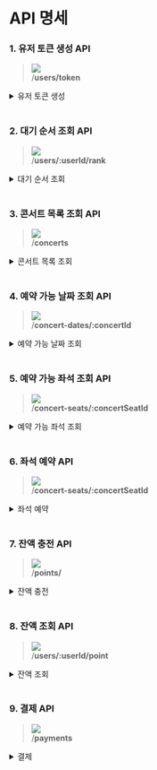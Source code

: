 # API 명세

### 1. 유저 토큰 생성 API

> ![](https://img.shields.io/static/v1?label=&message=POST&color=green) <br>
> /**users/token**

<details markdown="1">
<summary>유저 토큰 생성</summary>

#### Request
##### Body

|  name  | type | description | required |
|:------:|:----:|:-----------:| :---: |
| userId | long |   유저 식별값    | Required |

#### Response

  <details markdown="1">
  <summary>200 OK </summary>

  ```
 {
    "token": "c282ee87-0c94-4a22-ac6a-151c2df634a3" (토큰)
}
  ```
  </details>
</details>
<br>

### 2. 대기 순서 조회 API

> ![](https://img.shields.io/static/v1?label=&message=GET&color=blue) <br>
> /**users/:userId/rank**

<details markdown="1">
<summary>대기 순서 조회</summary>

#### Request
##### Path Variable

|  name  | type | description | required |
|:------:|:----:|:-----------:| :---: |
| userId | long |   유저 식별값    | Required |

#### Response

  <details markdown="1">
  <summary>200 OK </summary>

  ```
{
    "rank": 100 (대기 순서)
}
  ```
  </details>
</details>
<br>

### 3. 콘서트 목록 조회 API

> ![](https://img.shields.io/static/v1?label=&message=GET&color=blue) <br>
> /**concerts**

<details markdown="1">
<summary>콘서트 목록 조회</summary>

#### Request

#### Response

  <details markdown="1">
  <summary>200 OK </summary>

  ```
[
    {
        "concertId": 1 (콘서트 식별값),
        "concertName": "아이유 가을 콘서트" (콘서트 이름),
    }
]
 ```
  </details>
</details>
<br>

### 4. 예약 가능 날짜 조회 API

> ![](https://img.shields.io/static/v1?label=&message=GET&color=blue) <br>
> /**concert-dates/:concertId**

<details markdown="1">
<summary>예약 가능 날짜 조회</summary>

#### Request
##### Path Variable

|   name    | type | description | required |
|:---------:|:----:|:-----------:| :---: |
| concertId | long |   콘서트 식별값   | Required |

#### Response

  <details markdown="1">
  <summary>200 OK </summary>

  ```
[
    {
        "id": 1 (콘서트 날짜 식별값),
        "total_capacity": 50 (전체 좌석 수),
        "current_capacity": 30 (현재 예약된 좌석 수),
        "concert_date": "2024-10-09T15:10:46.092456 (콘서트 날짜)"
    }
] 
 ```
  </details>
</details>
<br>

### 5. 예약 가능 좌석 조회 API

> ![](https://img.shields.io/static/v1?label=&message=GET&color=blue) <br>
> /**concert-seats/:concertSeatId**

<details markdown="1">
<summary>예약 가능 좌석 조회</summary>

#### Request
##### Path Variable

|     name      | type | description | required |
|:-------------:|:----:|:-----------:| :---: |
| concertSeatId | long | 콘서트 날짜 식별값  | Required |

#### Response

  <details markdown="1">
  <summary>200 OK </summary>

  ```
[
    {
        "seatId": 1 (좌석 식별값),
        "seatNumber": "AAS-1" (좌석 번호),
        "seatPrice": 100000 (좌석 가격)
    }
]
 ```
  </details>
</details>
<br>

### 6. 좌석 예약 API

> ![](https://img.shields.io/static/v1?label=&message=POST&color=green) <br>
> /**concert-seats/:concertSeatId**

<details markdown="1">
<summary>좌석 예약</summary>

#### Request
##### Body
```
{
  "userId":1 (유저 식별값),
  "seatId":1 (좌석 식별값),
}
```
#### Response

  <details markdown="1">
  <summary>200 OK </summary>

  ```
{
    "userId": 1 (유저 식별값), 
    "seatId": 1 (좌석 식별값),
    "reservationId": 1 (예약 식별값),
    "price": 100000 (좌석 가격),
    "status": "CONFIRMED (예약 상태)"
}
 ```
  </details>
</details>
<br>

### 7. 잔액 충전 API

> ![](https://img.shields.io/static/v1?label=&message=PATCH&color=yellow) <br>
> /**points/**

<details markdown="1">
<summary>잔액 충전</summary>

#### Request
##### Body
```
{
    "userId":1 (유저 식별값),
    "amount":100 (충전 금액)
}
```
#### Response

  <details markdown="1">
  <summary>200 OK </summary>

  ```
{
    "balance": 100000 (잔액)
}
 ```
  </details>
</details>
<br>

### 8. 잔액 조회 API

> ![](https://img.shields.io/static/v1?label=&message=GET&color=blue) <br>
> /**users/:userId/point**

<details markdown="1">
<summary>잔액 조회</summary>

#### Request
##### Path Variable

|  name  | type | description | required |
|:------:|:----:|:-----------:| :---: |
| userId | long |   유저 식별 값   | Required |

#### Response

  <details markdown="1">
  <summary>200 OK </summary>

  ```
{
    "balance": 100000 (잔액)
}
 ```
  </details>
</details>
<br>


### 9. 결제 API

> ![](https://img.shields.io/static/v1?label=&message=POST&color=green) <br>
> /**payments**

<details markdown="1">
<summary>결제</summary>

#### Request
##### Body
```
{
    "reservationId":1
}
```

#### Response

  <details markdown="1">
  <summary>200 OK </summary>

  ```
{
    "paymentId": 1,
    "reservationId": 1,
    "amount": 100000,
    "status": "결제 완료"
}
 ```
  </details>
</details>
<br>